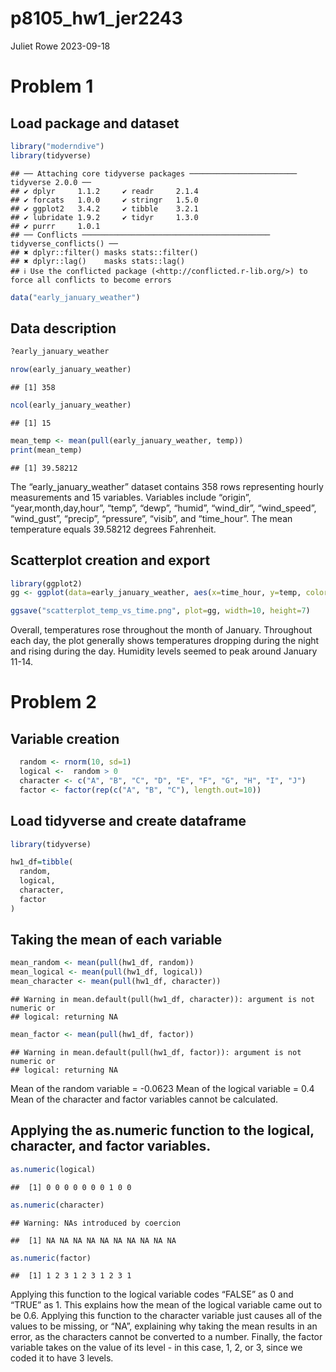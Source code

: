 p8105_hw1_jer2243
================
Juliet Rowe
2023-09-18

# Problem 1

## Load package and dataset

``` r
library("moderndive")
library(tidyverse)
```

    ## ── Attaching core tidyverse packages ──────────────────────── tidyverse 2.0.0 ──
    ## ✔ dplyr     1.1.2     ✔ readr     2.1.4
    ## ✔ forcats   1.0.0     ✔ stringr   1.5.0
    ## ✔ ggplot2   3.4.2     ✔ tibble    3.2.1
    ## ✔ lubridate 1.9.2     ✔ tidyr     1.3.0
    ## ✔ purrr     1.0.1     
    ## ── Conflicts ────────────────────────────────────────── tidyverse_conflicts() ──
    ## ✖ dplyr::filter() masks stats::filter()
    ## ✖ dplyr::lag()    masks stats::lag()
    ## ℹ Use the conflicted package (<http://conflicted.r-lib.org/>) to force all conflicts to become errors

``` r
data("early_january_weather")
```

## Data description

``` r
?early_january_weather

nrow(early_january_weather)
```

    ## [1] 358

``` r
ncol(early_january_weather)
```

    ## [1] 15

``` r
mean_temp <- mean(pull(early_january_weather, temp))
print(mean_temp)
```

    ## [1] 39.58212

The “early_january_weather” dataset contains 358 rows representing
hourly measurements and 15 variables. Variables include “origin”,
“year,month,day,hour”, “temp”, “dewp”, “humid”, “wind_dir”,
“wind_speed”, “wind_gust”, “precip”, “pressure”, “visib”, and
“time_hour”. The mean temperature equals 39.58212 degrees Fahrenheit.

## Scatterplot creation and export

``` r
library(ggplot2)
gg <- ggplot(data=early_january_weather, aes(x=time_hour, y=temp, color=humid)) + geom_point()

ggsave("scatterplot_temp_vs_time.png", plot=gg, width=10, height=7)
```

Overall, temperatures rose throughout the month of January. Throughout
each day, the plot generally shows temperatures dropping during the
night and rising during the day. Humidity levels seemed to peak around
January 11-14.

# Problem 2

## Variable creation

``` r
  random <- rnorm(10, sd=1)
  logical <-  random > 0
  character <- c("A", "B", "C", "D", "E", "F", "G", "H", "I", "J")
  factor <- factor(rep(c("A", "B", "C"), length.out=10))
```

## Load tidyverse and create dataframe

``` r
library(tidyverse)

hw1_df=tibble(
  random,
  logical,
  character,
  factor
)
```

## Taking the mean of each variable

``` r
mean_random <- mean(pull(hw1_df, random))
mean_logical <- mean(pull(hw1_df, logical))
mean_character <- mean(pull(hw1_df, character))
```

    ## Warning in mean.default(pull(hw1_df, character)): argument is not numeric or
    ## logical: returning NA

``` r
mean_factor <- mean(pull(hw1_df, factor))
```

    ## Warning in mean.default(pull(hw1_df, factor)): argument is not numeric or
    ## logical: returning NA

Mean of the random variable = -0.0623 Mean of the logical variable = 0.4
Mean of the character and factor variables cannot be calculated.

## Applying the as.numeric function to the logical, character, and factor variables.

``` r
as.numeric(logical)
```

    ##  [1] 0 0 0 0 0 0 0 1 0 0

``` r
as.numeric(character)
```

    ## Warning: NAs introduced by coercion

    ##  [1] NA NA NA NA NA NA NA NA NA NA

``` r
as.numeric(factor)
```

    ##  [1] 1 2 3 1 2 3 1 2 3 1

Applying this function to the logical variable codes “FALSE” as 0 and
“TRUE” as 1. This explains how the mean of the logical variable came out
to be 0.6. Applying this function to the character variable just causes
all of the values to be missing, or “NA”, explaining why taking the mean
results in an error, as the characters cannot be converted to a number.
Finally, the factor variable takes on the value of its level - in this
case, 1, 2, or 3, since we coded it to have 3 levels.
